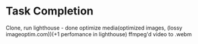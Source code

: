 # Task Completion 
Clone, run lighthouse  - done
optimize media(optimized images, (lossy imageoptim.com))(+1 perfomance in lighthouse)
ffmpeg'd video to .webm
